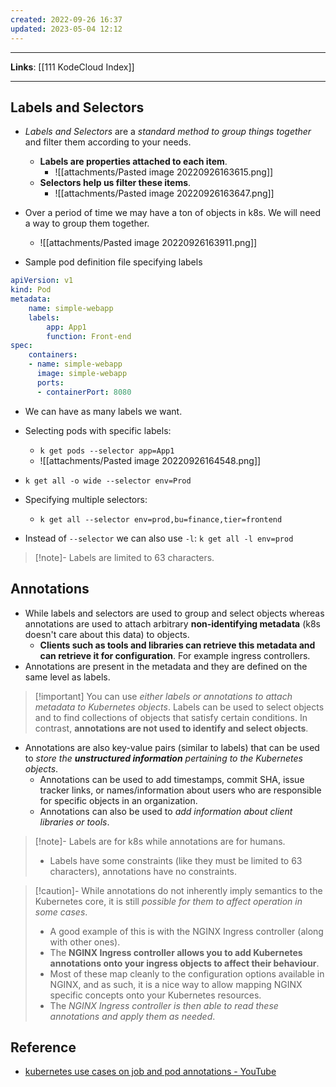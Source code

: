 ```yaml
---
created: 2022-09-26 16:37
updated: 2023-05-04 12:12
---
```

---
**Links**: [[111 KodeCloud Index]]

---
## Labels and Selectors
- *Labels and Selectors* are a *standard method to group things together* and filter them according to your needs.
	- **Labels are properties attached to each item**.
		- ![[attachments/Pasted image 20220926163615.png]]
	- **Selectors help us filter these items**.
		- ![[attachments/Pasted image 20220926163647.png]]

- Over a period of time we may have a ton of objects in k8s. We will need a way to group them together.
	- ![[attachments/Pasted image 20220926163911.png]]
- Sample pod definition file specifying labels
```yaml
apiVersion: v1
kind: Pod
metadata:
	name: simple-webapp
	labels:
		app: App1
		function: Front-end
spec:
	containers:
	- name: simple-webapp
	  image: simple-webapp
	  ports:
	  - containerPort: 8080
```

- We can have as many labels we want.
- Selecting pods with specific labels:
	- `k get pods --selector app=App1`
	- ![[attachments/Pasted image 20220926164548.png]]
- `k get all -o wide --selector env=Prod`
- Specifying multiple selectors:
	- `k get all --selector env=prod,bu=finance,tier=frontend`

- Instead of `--selector` we can also use `-l`: `k get all -l env=prod`

> [!note]- Labels are limited to 63 characters.

## Annotations
- While labels and selectors are used to group and select objects whereas annotations are used to attach arbitrary **non-identifying metadata** (k8s doesn't care about this data) to objects.
	- **Clients such as tools and libraries can retrieve this metadata and can retrieve it for configuration**. For example ingress controllers.
- Annotations are present in the metadata and they are defined on the same level as labels.

> [!important] You can use *either labels or annotations to attach metadata to Kubernetes objects*. Labels can be used to select objects and to find collections of objects that satisfy certain conditions. In contrast, **annotations are not used to identify and select objects**.

- Annotations are also key-value pairs (similar to labels) that can be used to *store the **unstructured information** pertaining to the Kubernetes objects*.
	- Annotations can be used to add timestamps, commit SHA, issue tracker links, or names/information about users who are responsible for specific objects in an organization.
	- Annotations can also be used to *add information about client libraries or tools*.

> [!note]- Labels are for k8s while annotations are for humans.
> - Labels have some constraints (like they must be limited to 63 characters), annotations have no constraints.

> [!caution]- While annotations do not inherently imply semantics to the Kubernetes core, it is still *possible for them to affect operation in some cases*. 
> - A good example of this is with the NGINX Ingress controller (along with other ones). 
> - The **NGINX Ingress controller allows you to add Kubernetes annotations onto your ingress objects to affect their behaviour**. 
> - Most of these map cleanly to the configuration options available in NGINX, and as such, it is a nice way to allow mapping NGINX specific concepts onto your Kubernetes resources.
> - The *NGINX Ingress controller is then able to read these annotations and apply them as needed*. 

## Reference
- [kubernetes use cases on job and pod annotations - YouTube](https://www.youtube.com/watch?v=VOfMrWVVUzM)
